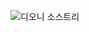 ![디오니 소스트리](https://user-images.githubusercontent.com/60035227/195231197-22fbdc0d-7461-4e36-84cd-9750749507ed.png)
